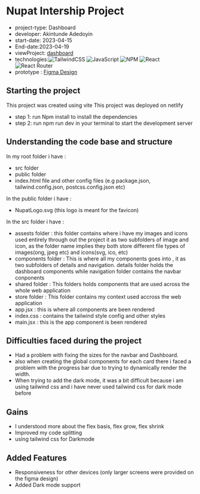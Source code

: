 # Nupat Intership Project

- project-type: Dashboard
- developer: Akintunde Adedoyin
- start-date: 2023-04-15
- End-date:2023-04-19
- viewProject: [dashboard](https://nupat-dashboard4cub3.netlify.app/)
- technologies:![TailwindCSS](https://img.shields.io/badge/tailwindcss-%2338B2AC.svg?style=for-the-badge&logo=tailwind-css&logoColor=white) ![JavaScript](https://img.shields.io/badge/javascript-%23323330.svg?style=for-the-badge&logo=javascript&logoColor=%23F7DF1E) ![NPM](https://img.shields.io/badge/NPM-%23000000.svg?style=for-the-badge&logo=npm&logoColor=white) ![React](https://img.shields.io/badge/react-%2320232a.svg?style=for-the-badge&logo=react&logoColor=%2361DAFB) ![React Router](https://img.shields.io/badge/React_Router-CA4245?style=for-the-badge&logo=react-router&logoColor=white)
- prototype : [Figma Design](https://www.figma.com/file/QdARXcFMveMaXZU37ZtzhD/%F0%9F%98%B5-Responsive-dashboard-design-using-Auto-Layout-(Community)?node-id=1-1371&t=XS00uTB8LzVMqjZZ-0)

## Starting the project

This project was created using vite
This project was deployed on netlify

- step 1: run Npm install to install the dependencies
- step 2: run npm run dev in your terminal to start the development server

## Understanding the code base and structure

In my root folder i have :

- src folder
- public folder
- index.html file and other config files (e.g package.json, tailwind.config.json, postcss.config.json etc)

In the public folder i have :

- NupatLogo.svg (this logo is meant for the favicon)

In the src folder i have :

- assests folder : this folder contains where i have my images and icons used entirely through out the project it as two subfolders of image and icon, as the folder name implies they both store different file types of images(ong, jpeg etc) and icons(svg, ico, etc)
- components folder : This is where all my components goes into , it as two subfolders of details and navigation. details folder holds the dashboard components while navigation folder contains the navbar conponents
- shared folder : This folders holds components that are used across the whole web application
- store folder : This folder contains my context used accross the web application
- app.jsx : this is where all components are been rendered
- index.css : contains the tailwind style config and other styles
- main.jsx : this is the app component is been rendered

## Difficulties faced during the project

- Had a problem with fixing the sizes for the navbar and Dashboard.
- also when creating the global components for each card there i faced a problem with the progress bar due to trying to dynamically render the width.
- When trying to add the dark mode, it was a bit difficult because i am using tailwind css and i have never used tailwind css for dark mode before

## Gains

- I understood more about the flex basis, flex grow, flex shrink
- Improved my code splitting
- using tailwind css for Darkmode

## Added Features

- Responsiveness for other devices (only larger screens were provided on the figma design)
- Added Dark mode support

